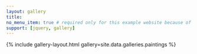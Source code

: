 ```yaml
---
layout: gallery
title:
no_menu_item: true # required only for this example website because of menu construction
support: [jquery, gallery]
---
```


{% include gallery-layout.html gallery=site.data.galleries.paintings %}
